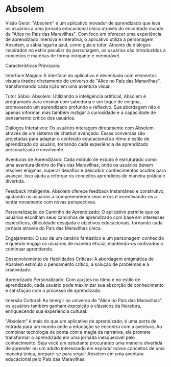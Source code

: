 # Absolem

Visão Geral: "Absolem" é um aplicativo inovador de aprendizado que leva os usuários a uma jornada educacional única através do encantado mundo de "Alice no País das Maravilhas". Com foco em oferecer uma experiência de aprendizado imersiva e interativa, o aplicativo utiliza a personagem Absolem, a sábia lagarta azul, como guia e tutor. Através de diálogos inspirados no estilo peculiar do personagem, os usuários são introduzidos a conceitos e matérias de forma intrigante e memorável.

Características Principais:

Interface Mágica: A interface do aplicativo é desenhada com elementos visuais tirados diretamente do universo de "Alice no País das Maravilhas", transformando cada lição em uma aventura visual.

Tutor Sábio: Absolem: Utilizando a inteligência artificial, Absolem é programado para ensinar com sabedoria e um toque de enigma, promovendo um aprendizado profundo e reflexivo. Sua abordagem não é apenas informar, mas também instigar a curiosidade e a capacidade de pensamento crítico dos usuários.

Diálogos Interativos: Os usuários interagem diretamente com Absolem através de um sistema de chatbot avançado. Essas conversas são projetadas para adaptar o conteúdo educacional ao ritmo e estilo de aprendizado do usuário, tornando cada experiência de aprendizado personalizada e envolvente.

Aventuras de Aprendizado: Cada módulo de estudo é estruturado como uma aventura dentro do País das Maravilhas, onde os usuários devem resolver enigmas, superar desafios e descobrir conhecimentos ocultos para avançar. Isso ajuda a reforçar os conceitos aprendidos de maneira prática e divertida.

Feedback Inteligente: Absolem oferece feedback instantâneo e construtivo, ajudando os usuários a compreenderem seus erros e incentivando-os a tentar novamente com novas perspectivas.

Personalização do Caminho de Aprendizado: O aplicativo permite que os usuários escolham seus caminhos de aprendizado com base em interesses específicos, dificuldade desejada e objetivos educacionais, tornando cada jornada através do País das Maravilhas única.

Engajamento: O uso de um cenário fantástico e um personagem conhecido e querido engaja os usuários de maneira eficaz, mantendo-os motivados a continuar aprendendo.

Desenvolvimento de Habilidades Críticas: A abordagem enigmática de Absolem estimula o pensamento crítico, a solução de problemas e a criatividade.

Aprendizado Personalizado: Com ajustes no ritmo e no estilo de aprendizado, cada usuário pode maximizar sua absorção de conhecimento e satisfação com o processo de aprendizado.

Imersão Cultural: Ao imergir no universo de "Alice no País das Maravilhas", os usuários também ganham exposição a clássicos da literatura, enriquecendo sua experiência cultural.

"Absolem" é mais do que um aplicativo de aprendizado; é uma porta de entrada para um mundo onde a educação se encontra com a aventura. Ao combinar tecnologia de ponta com a magia da narrativa, ele promete transformar o aprendizado em uma jornada inesquecível pelo conhecimento. Seja você um estudante procurando uma maneira divertida de aprender ou um adulto interessado em explorar novos conceitos de uma maneira única, prepare-se para seguir Absolem em uma aventura educacional pelo País das Maravilhas.